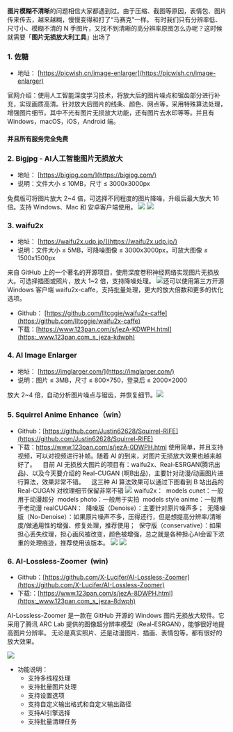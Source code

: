 **图片模糊不清晰**的问题相信大家都遇到过。由于压缩、截图等原因，表情包、图片传来传去，越来越糊，慢慢变得和打了“马赛克”一样。
有时我们只有分辨率低、尺寸小、模糊不清的 N 手图片，又找不到清晰的高分辨率原图怎么办呢？这时候就需要「**图片无损放大利工具**」出场了

### 1. 佐糖

- 地址： [https://picwish.cn/image-enlarger](https://picwish.cn/image-enlarger)

官网介绍：使用人工智能深度学习技术，将放大后的图片噪点和锯齿部分进行补充，实现画质高清。针对放大后图片的线条、颜色、网点等，采用特殊算法处理，增强图片细节。其中不光有图片无损放大功能，还有图片去水印等等。并且有 Windows，macOS，iOS，Android 端。

#### 并且所有服务完全免费

### 2. Bigjpg - AI人工智能图片无损放大

- 地址： [https://bigjpg.com/](https://bigjpg.com/)
- 说明：文件大小 ≤ 10MB，尺寸 ≤ 3000x3000px

免费版可将图片放大 2~4 倍，可选择不同程度的图片降噪，升级后最大放大 16 倍。支持 Windows、Mac 和 安卓客户端使用。
![](https://pic1.xlenco.top/i/1672541464932-020c3de6-220d-43d3-a692-dd73f42a422e.png#id=OxWfd&originHeight=1080&originWidth=1920&originalType=binary&ratio=1&rotation=0&showTitle=false&status=done&style=none&title=)
![](https://pic1.xlenco.top/i/1672541488307-8df242ff-2822-4587-9eeb-b30132098699.jpeg#id=T9vya&originHeight=371&originWidth=501&originalType=binary&ratio=1&rotation=0&showTitle=false&status=done&style=none&title=)

### 3. **waifu2x**

- 地址： [https://waifu2x.udp.jp/](https://waifu2x.udp.jp/)
- 说明：文件大小 ≤ 5MB，可降噪图像 ≤ 3000x3000px，可放大图像 ≤ 1500x1500px

来自 GitHub 上的一个著名的开源项目，使用深度卷积神经网络实现图片无损放大。可选择插图或照片，放大 1~2 倍，支持降噪处理。
![](https://pic1.xlenco.top/i/1672541636081-ed40e63e-a24f-4291-ab79-acc098c6391e.png#id=JyjsU&originHeight=1080&originWidth=1920&originalType=binary&ratio=1&rotation=0&showTitle=false&status=done&style=none&title=)还可以使用第三方开源 Windows 客户端 waifu2x-caffe，支持批量处理，更大的放大倍数和更多的优化选项。

- Github： [https://github.com/lltcggie/waifu2x-caffe](https://github.com/lltcggie/waifu2x-caffe)
- 下载：[https://www.123pan.com/s/jezA-KDWPH.html](https:_www.123pan.com_s_jeza-kdwph)

### 4. **AI Image Enlarger**

- 地址： [https://imglarger.com/](https://imglarger.com/)
- 说明：图片 ≤ 3MB，尺寸 ≤ 800×750，登录后 ≤ 2000×2000

放大 2~4 倍，自动分析图片噪点与锯齿，并恢复细节。![](https://pic1.xlenco.top/i/1672542151531-8695de02-34ae-4f37-a5ce-3c58dca3baaa.webp#id=hiOKC&originHeight=1080&originWidth=1920&originalType=binary&ratio=1&rotation=0&showTitle=false&status=done&style=none&title=)

### 5. Squirrel Anime Enhance（win）

- Github：[https://github.com/Justin62628/Squirrel-RIFE](https://github.com/Justin62628/Squirrel-RIFE)
- 下载：https://www.123pan.com/s/jezA-0DWPH.html
使用简单，并且支持视频，可以对视频进行补帧。随着 AI 的到来，对图片无损放大效果也越来越好了。    目前 AI 无损放大图片的项目有：waifu2x、Real-ESRGAN(腾讯出品)、以及今天要介绍的 Real-CUGAN (啊B出品)，主要针对动漫/动画图片进行算法，效果非常不错。    这三种 AI 算法效果可以通过下图看到 B 站出品的 Real-CUGAN 对纹理细节保留非常不错
![](https://pic1.xlenco.top/i/1672542381326-bb4bf7ee-1c38-448a-8e4d-b177da67388d.jpeg#id=iErlx&originHeight=729&originWidth=1080&originalType=binary&ratio=1&rotation=0&showTitle=false&status=done&style=none&title=)
waifu2x：  models cunet：一般用于动漫超分  models photo：一般用于实拍  models style anime：一般用于老动漫
realCUGAN：  降噪版（Denoise）：主要针对原片噪声多；  无降噪版（No-Denoise）：如果原片噪声不多，压得还行，但是想提高分辨率/清晰度/做通用性的增强、修复处理，推荐使用；  保守版（conservative）：如果担心丢失纹理，担心画风被改变，颜色被增强，总之就是各种担心AI会留下浓重的处理痕迹，推荐使用该版本。
![](https://pic1.xlenco.top/i/1672542423116-f29edaed-ad7a-4c02-9026-a80fc3519a63.jpeg#id=PS8lw&originHeight=894&originWidth=768&originalType=binary&ratio=1&rotation=0&showTitle=false&status=done&style=none&title=)
![](https://pic1.xlenco.top/i/1672542433117-5ad17de2-3285-4390-9afe-5a1f795ff717.jpeg#id=SLD1o&originHeight=894&originWidth=768&originalType=binary&ratio=1&rotation=0&showTitle=false&status=done&style=none&title=)

### 6. AI-Lossless-Zoomer  (win)

- Github：[https://github.com/X-Lucifer/AI-Lossless-Zoomer](https://github.com/X-Lucifer/AI-Lossless-Zoomer)
- 下载:：[https://www.123pan.com/s/jezA-8DWPH.html](https:_www.123pan.com_s_jeza-8dwph)

AI-Lossless-Zoomer 是一款在 GitHub 开源的 Windows 图片无损放大软件。它采用了腾讯 ARC Lab 提供的图像超分辨率模型（Real-ESRGAN），能够很好地提高图片分辨率。
无论是真实照片、还是动漫图片、插画、表情包等，都有很好的放大效果。

![](https://pic1.xlenco.top/i/1672552450172-b779300c-5909-4506-a50c-ed1c06da95c2.webp#id=PYsSO&originalType=binary&ratio=1&rotation=0&showTitle=false&status=done&style=none&title=)

- 功能说明： 
   - 支持多线程处理
   - 支持批量图片处理
   - 支持设置选项
   - 支持自定义输出格式和自定义输出路径
   - 支持AI引擎选择
   - 支持批量清理任务
